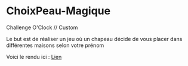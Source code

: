 # ChoixPeau-Magique

Challenge O'Clock // Custom

Le but est de réaliser un jeu où un chapeau décide de vous placer dans différentes maisons selon votre prénom

Voici le rendu ici : [Lien](https://thibaudmallet.github.io/ChoixPeau-Magique/)

